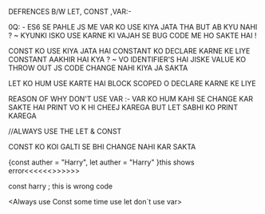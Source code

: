 DEFRENCES B/W LET, CONST ,VAR:-

0Q: - ES6 SE PAHLE JS ME VAR KO USE KIYA JATA THA BUT AB KYU NAHI ?
~ KYUNKI ISKO USE KARNE KI VAJAH SE BUG CODE ME HO SAKTE HAI !

CONST KO USE KIYA JATA HAI CONSTANT KO DECLARE KARNE KE LIYE CONSTANT AAKHIR HAI KYA ?
~ VO IDENTIFIER'S HAI JISKE VALUE KO THROW OUT JS CODE CHANGE NAHI KIYA JA SAKTA 

LET KO HUM USE KARTE HAI BLOCK SCOPED O DECLARE KARNE KE LIYE 

REASON OF WHY DON'T USE VAR :-
VAR KO HUM KAHI SE CHANGE KAR SAKTE HAI PRINT VO K HI CHEEJ KAREGA BUT LET SABHI KO PRINT KAREGA 

//ALWAYS USE THE LET & CONST

CONST KO KOI GALTI SE BHI CHANGE NAHI KAR SAKTA 

{const auther = "Harry",
 let  auther = "Harry"
}this shows error<<<<<<<jai hind jai bharat >>>>>>>


const harry ;                 this is wrong code


<Always use Const 
some time use let 
don`t use var>